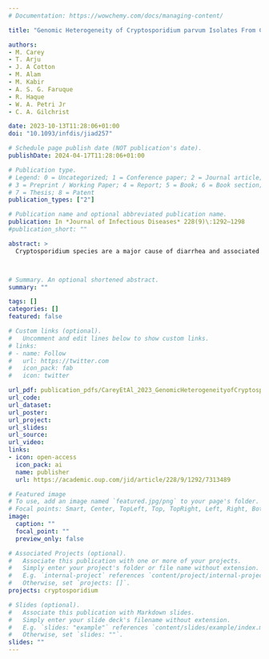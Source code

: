 ```yaml
---
# Documentation: https://wowchemy.com/docs/managing-content/

title: "Genomic Heterogeneity of Cryptosporidium parvum Isolates From Children in Bangladesh: Implications for Parasite Biology and Human Infection"

authors:
- M. Carey
- T. Arju
- J. A Cotton
- M. Alam
- M. Kabir
- A. S. G. Faruque
- R. Haque
- W. A. Petri Jr
- C. A. Gilchrist

date: 2023-10-13T11:28:06+01:00
doi: "10.1093/infdis/jiad257"

# Schedule page publish date (NOT publication's date).
publishDate: 2024-04-17T11:28:06+01:00

# Publication type.
# Legend: 0 = Uncategorized; 1 = Conference paper; 2 = Journal article;
# 3 = Preprint / Working Paper; 4 = Report; 5 = Book; 6 = Book section;
# 7 = Thesis; 8 = Patent
publication_types: ["2"]

# Publication name and optional abbreviated publication name.
publication: In *Journal of Infectious Diseases* 228(9)\:1292–1298
#publication_short: ""

abstract: >
  Cryptosporidium species are a major cause of diarrhea and associated with growth failure. There is currently only limited knowledge of the parasite's genomic variability. We report a genomic analysis of Cryptosporidium parvum isolated from Bangladeshi infants and reanalysis of sequences from the United Kingdom. Human isolates from both locations shared 154 variants not present in the cattle-derived reference genome, suggesting host-specific adaptation of the parasite. Remarkably 34.6% of single-nucleotide polymorphisms unique to human isolates were nonsynonymous and 8.2% of these were in secreted proteins. Linkage disequilibrium decay indicated frequent recombination. The genetic diversity of C. parvum has potential implications for vaccine and therapeutic design.



# Summary. An optional shortened abstract.
summary: ""

tags: []
categories: []
featured: false

# Custom links (optional).
#   Uncomment and edit lines below to show custom links.
# links:
# - name: Follow
#   url: https://twitter.com
#   icon_pack: fab
#   icon: twitter

url_pdf: publication_pdfs/CareyEtAl_2023_GenomicHeterogeneityofCryptosporidiumparvumIsolatesFromChildreninBangladesh_JID.pdf
url_code:
url_dataset:
url_poster:
url_project:
url_slides:
url_source:
url_video:
links:
- icon: open-access
  icon_pack: ai
  name: publisher
  url: https://academic.oup.com/jid/article/228/9/1292/7313489

# Featured image
# To use, add an image named `featured.jpg/png` to your page's folder. 
# Focal points: Smart, Center, TopLeft, Top, TopRight, Left, Right, BottomLeft, Bottom, BottomRight.
image:
  caption: ""
  focal_point: ""
  preview_only: false

# Associated Projects (optional).
#   Associate this publication with one or more of your projects.
#   Simply enter your project's folder or file name without extension.
#   E.g. `internal-project` references `content/project/internal-project/index.md`.
#   Otherwise, set `projects: []`.
projects: cryptosporidium

# Slides (optional).
#   Associate this publication with Markdown slides.
#   Simply enter your slide deck's filename without extension.
#   E.g. `slides: "example"` references `content/slides/example/index.md`.
#   Otherwise, set `slides: ""`.
slides: ""
---
```

